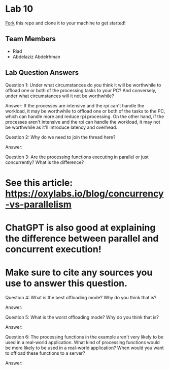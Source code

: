 # Lab 10
[Fork](https://docs.github.com/en/get-started/quickstart/fork-a-repo) this repo and clone it to your machine to get started!

## Team Members
- Riad 
- Abdelaziz Abdelrhman

## Lab Question Answers

Question 1: Under what circumstances do you think it will be worthwhile to offload one or both
of the processing tasks to your PC? And conversely, under what circumstances will it not be
worthwhile?

Answer: If the processes are intensive and the rpi can't handle the workload, it may be worthwhile to offload one or both of the tasks to the PC, which can handle more and reduce rpi processing. On the other hand, if the processes aren't intensive and the rpi can handle the workload, it may not be worthwhile as it'll introduce latency and overhead.

Question 2: Why do we need to join the thread here?

Answer:

Question 3: Are the processing functions executing in parallel or just concurrently? What is the difference?
# See this article: https://oxylabs.io/blog/concurrency-vs-parallelism
# ChatGPT is also good at explaining the difference between parallel and concurrent execution!
# Make sure to cite any sources you use to answer this question.

Question 4: What is the best offloading mode? Why do you think that is?

Answer:

Question 5: What is the worst offloading mode? Why do you think that is?

Answer:

Question 6: The processing functions in the example aren't very likely to be used in a real-world application. 
What kind of processing functions would be more likely to be used in a real-world application?
When would you want to offload these functions to a server?

Answer: